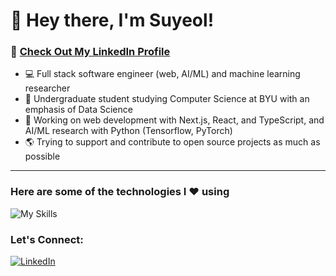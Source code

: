 # 👋 Hey there, I'm Suyeol!

### 🔗 [Check Out My LinkedIn Profile](https://www.linkedin.com/in/suyeolyoon/)

- 💻 Full stack software engineer (web, AI/ML) and machine learning researcher
- 🏫 Undergraduate student studying Computer Science at BYU with an emphasis of Data Science
- 🔭 Working on web development with Next.js, React, and TypeScript, and AI/ML research with Python (Tensorflow, PyTorch)
- 🌎 Trying to support and contribute to open source projects as much as possible

***

### Here are some of the technologies I ❤️ using
![My Skills](https://skillicons.dev/icons?i=python,js,ts,ruby,java,cpp,html,css,postgresql,mysql,aws,firebase,docker,react,nodejs,nextjs,tailwind,sass,rails,tensorflow,pytorch,supabase,git,github&perline=12)

### Let's Connect:
[![LinkedIn](https://img.shields.io/badge/LinkedIn-0077B5?style=for-the-badge&logo=linkedin&logoColor=white)](https://www.linkedin.com/in/suyeolyoon/)